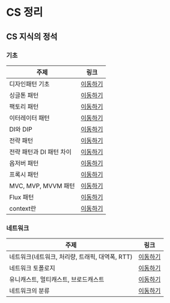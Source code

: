 # CS 정리

## CS 지식의 정석

### 기초

| 주제                     | 링크                                                                                                          |
| ------------------------ | ------------------------------------------------------------------------------------------------------------- |
| 디자인패턴 기초          | [이동하기](https://github.com/CHOIJUNHYUK01/cs_wiki/blob/main/CS-vible-lecture/basic/design-pattern.md)       |
| 싱글톤 패턴              | [이동하기](https://github.com/CHOIJUNHYUK01/cs_wiki/blob/main/CS-vible-lecture/basic/singleton-pattern.md)    |
| 팩토리 패턴              | [이동하기](https://github.com/CHOIJUNHYUK01/cs_wiki/blob/main/CS-vible-lecture/basic/factory-pattern.md)      |
| 이터레이터 패턴          | [이동하기](https://github.com/CHOIJUNHYUK01/cs_wiki/blob/main/CS-vible-lecture/basic/iterator-pattern.md)     |
| DI와 DIP                 | [이동하기](https://github.com/CHOIJUNHYUK01/cs_wiki/blob/main/CS-vible-lecture/basic/dependency-injection.md) |
| 전략 패턴                | [이동하기](https://github.com/CHOIJUNHYUK01/cs_wiki/blob/main/CS-vible-lecture/basic/strategy-pattern.md)     |
| 전략 패턴과 DI 패턴 차이 | [이동하기](https://github.com/CHOIJUNHYUK01/cs_wiki/blob/main/CS-vible-lecture/basic/diff-pattern.md)         |
| 옵저버 패턴              | [이동하기](https://github.com/CHOIJUNHYUK01/cs_wiki/blob/main/CS-vible-lecture/basic/observer-pattern.md)     |
| 프록시 패턴              | [이동하기](https://github.com/CHOIJUNHYUK01/cs_wiki/blob/main/CS-vible-lecture/basic/proxy-pattern.md)        |
| MVC, MVP, MVVM 패턴      | [이동하기](https://github.com/CHOIJUNHYUK01/cs_wiki/blob/main/CS-vible-lecture/basic/mvc-pattern.md)          |
| Flux 패턴                | [이동하기](https://github.com/CHOIJUNHYUK01/cs_wiki/blob/main/CS-vible-lecture/basic/flux-pattern.md)         |
| context란                | [이동하기](https://github.com/CHOIJUNHYUK01/cs_wiki/blob/main/CS-vible-lecture/basic/what-is-context.md)      |

### 네트워크

| 주제                                            | 링크                                                                                                        |
| ----------------------------------------------- | ----------------------------------------------------------------------------------------------------------- |
| 네트워크(네트워크, 처리량, 트래픽, 대역폭, RTT) | [이동하기](https://github.com/CHOIJUNHYUK01/cs_wiki/blob/main/CS-vible-lecture/network/about-network.md)    |
| 네트워크 토폴로지                               | [이동하기](https://github.com/CHOIJUNHYUK01/cs_wiki/blob/main/CS-vible-lecture/network/network-topology.md) |
| 유니캐스트, 멀티캐스트, 브로드캐스트            | [이동하기](https://github.com/CHOIJUNHYUK01/cs_wiki/blob/main/CS-vible-lecture/network/about-casting.md)    |
| 네트워크의 분류                                 | [이동하기](https://github.com/CHOIJUNHYUK01/cs_wiki/blob/main/CS-vible-lecture/network/kind-of-network.md)  |
